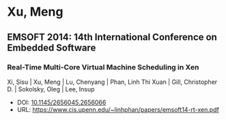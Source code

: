 # Xu, Meng

## EMSOFT 2014: 14th International Conference on Embedded Software

### Real-Time Multi-Core Virtual Machine Scheduling in Xen
Xi, Sisu | Xu, Meng | Lu, Chenyang | Phan, Linh Thi Xuan | Gill, Christopher D. | Sokolsky, Oleg | Lee, Insup
* DOI: [10.1145/2656045.2656066](https://doi.org/10.1145/2656045.2656066)
* URL: <https://www.cis.upenn.edu/~linhphan/papers/emsoft14-rt-xen.pdf>


